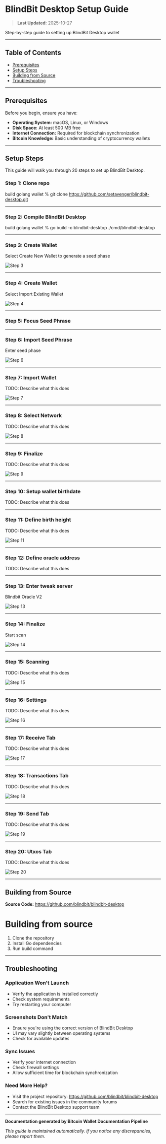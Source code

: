 # BlindBit Desktop Setup Guide

> **Last Updated:** 2025-10-27

Step-by-step guide to setting up BlindBit Desktop wallet

---

## Table of Contents

- [Prerequisites](#prerequisites)
- [Setup Steps](#setup-steps)
- [Building from Source](#building-from-source)
- [Troubleshooting](#troubleshooting)

---

## Prerequisites

Before you begin, ensure you have:

- **Operating System:** macOS, Linux, or Windows
- **Disk Space:** At least 500 MB free
- **Internet Connection:** Required for blockchain synchronization
- **Bitcoin Knowledge:** Basic understanding of cryptocurrency wallets

---

## Setup Steps

This guide will walk you through 20 steps to set up BlindBit Desktop.

### Step 1: Clone repo

build golang wallet
            % git clone https://github.com/setavenger/blindbit-desktop.git
            




---

### Step 2: Compile BlindBit Desktop

build golang wallet
            % go build -o blindbit-desktop ./cmd/blindbit-desktop
            




---

### Step 3: Create Wallet

Select Create New Wallet to generate a seed phase

![Step 3](screenshots/step_03_create_wallet.png)



---

### Step 4: Create Wallet

Select Import Existing Wallet

![Step 4](screenshots/step_04_create_wallet.png)



---

### Step 5: Focus Seed Phrase






---

### Step 6: Import Seed Phrase

Enter seed phase

![Step 6](screenshots/step_06_import_seed_phrase.png)



---

### Step 7: Import Wallet

TODO: Describe what this does

![Step 7](screenshots/step_07_import_wallet.png)



---

### Step 8: Select Network

TODO: Describe what this does

![Step 8](screenshots/step_08_select_network.png)



---

### Step 9: Finalize

TODO: Describe what this does

![Step 9](screenshots/step_09_finalize.png)



---

### Step 10: Setup wallet birthdate

TODO: Describe what this does




---

### Step 11: Define birth height

TODO: Describe what this does

![Step 11](screenshots/step_11_define_birth_height.png)



---

### Step 12: Define oracle address

TODO: Describe what this does




---

### Step 13: Enter tweak server

Blindbit Oracle V2

![Step 13](screenshots/step_13_enter_tweak_server.png)



---

### Step 14: Finalize

Start scan

![Step 14](screenshots/step_14_finalize.png)



---

### Step 15: Scanning

TODO: Describe what this does

![Step 15](screenshots/step_15_scanning.png)



---

### Step 16: Settings

TODO: Describe what this does

![Step 16](screenshots/step_16_settings.png)



---

### Step 17: Receive Tab

TODO: Describe what this does

![Step 17](screenshots/step_17_receive_tab.png)



---

### Step 18: Transactions Tab

TODO: Describe what this does

![Step 18](screenshots/step_18_transactions_tab.png)



---

### Step 19: Send Tab

TODO: Describe what this does

![Step 19](screenshots/step_19_send_tab.png)



---

### Step 20: Utxos Tab

TODO: Describe what this does

![Step 20](screenshots/step_20_utxos_tab.png)



---




## Building from Source

**Source Code:** https://github.com/blindbit/blindbit-desktop

# Building from source

1. Clone the repository
2. Install Go dependencies
3. Run build command


---

## Troubleshooting

### Application Won't Launch

- Verify the application is installed correctly
- Check system requirements
- Try restarting your computer

### Screenshots Don't Match

- Ensure you're using the correct version of BlindBit Desktop
- UI may vary slightly between operating systems
- Check for available updates

### Sync Issues

- Verify your internet connection
- Check firewall settings
- Allow sufficient time for blockchain synchronization

### Need More Help?

- Visit the project repository: https://github.com/blindbit/blindbit-desktop
- Search for existing issues in the community forums
- Contact the BlindBit Desktop support team

---

**Documentation generated by Bitcoin Wallet Documentation Pipeline**

*This guide is maintained automatically. If you notice any discrepancies, please report them.*